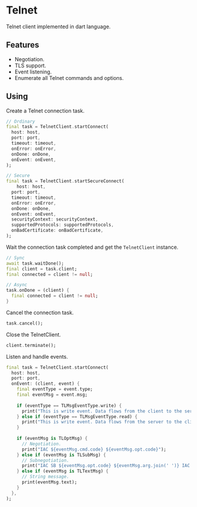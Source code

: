 # Telnet

Telnet client implemented in dart language.



## Features

- Negotiation.
- TLS support.
- Event listening.
- Enumerate all Telnet commands and options.



## Using

Create a Telnet connection task.

```dart
// Ordinary
final task = TelnetClient.startConnect(
  host: host, 
  port: port, 
  timeout: timeout,
  onError: onError,
  onDone: onDone,
  onEvent: onEvent,
);

// Secure
final task = TelnetClient.startSecureConnect(
	host: host,
  port: port,
  timeout: timeout,
  onError: onError,
  onDone: onDone,
  onEvent: onEvent,
  securityContext: securityContext,
  supportedProtocols: supportedProtocols,
  onBadCertificate: onBadCertificate,
);
```

Wait the connection task completed and get the `TelnetClient` instance.

```dart
// Sync
await task.waitDone();
final client = task.client;
final connected = client != null;

// Async
task.onDone = (client) {
  final connected = client != null;
}
```

Cancel the connection task.

```dart
task.cancel();
```

Close the TelnetClient.

```dart
client.terminate();
```

Listen and handle events.

```dart
final task = TelnetClient.startConnect(
  host: host, 
  port: port, 
  onEvent: (client, event) {
    final eventType = event.type;
    final eventMsg = event.msg;
    
    if (eventType == TLMsgEventType.write) {
      print("This is write event. Data flows from the client to the server.");
    } else if (eventType == TLMsgEventType.read) {
      print("This is write event. Data flows from the server to the client.");
    }
    
    if (eventMsg is TLOptMsg) {
      // Negotiation.
      print("IAC ${eventMsg.cmd.code} ${eventMsg.opt.code}");
    } else if (eventMsg is TLSubMsg) {
      // Subnegotiation.
      print("IAC SB ${eventMsg.opt.code} ${eventMsg.arg.join(' ')} IAC SE");
    } else if (eventMsg is TLTextMsg) {
      // String message.
      print(eventMsg.text);
    }
  },
);
```

